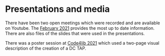 # Presentations and media

There have been two open meetings which were recorded and are available on Youtube. The [February 2021](/2021/Feb18OpenMeeting) provides the most up to date information. There are also files of the slides that were used in the presentations.

There was a poster session at [Code4lib 2021](/code4lib2021) which used a two-page visual description of the creation of a DC TAP.
